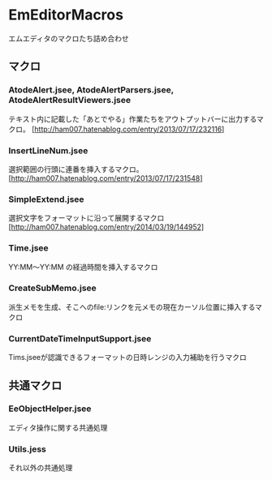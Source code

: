 EmEditorMacros
==============

エムエディタのマクロたち詰め合わせ


## マクロ

### AtodeAlert.jsee, AtodeAlertParsers.jsee, AtodeAlertResultViewers.jsee
テキスト内に記載した「あとでやる」作業たちをアウトプットバーに出力するマクロ。
[http://ham007.hatenablog.com/entry/2013/07/17/232116]

### InsertLineNum.jsee
選択範囲の行頭に連番を挿入するマクロ。
[http://ham007.hatenablog.com/entry/2013/07/17/231548]

### SimpleExtend.jsee
選択文字をフォーマットに沿って展開するマクロ
[http://ham007.hatenablog.com/entry/2014/03/19/144952]

### Time.jsee
YY:MM～YY:MM の経過時間を挿入するマクロ

### CreateSubMemo.jsee
派生メモを生成、そこへのfile:リンクを元メモの現在カーソル位置に挿入するマクロ

### CurrentDateTimeInputSupport.jsee
Tims.jseeが認識できるフォーマットの日時レンジの入力補助を行うマクロ


## 共通マクロ

### EeObjectHelper.jsee
エディタ操作に関する共通処理

### Utils.jess
それ以外の共通処理


